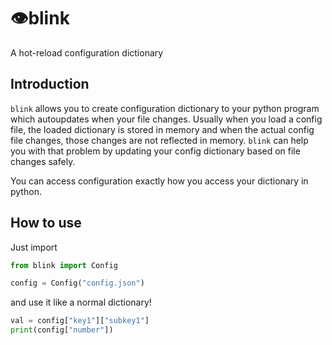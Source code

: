 # :eye:blink

A hot-reload configuration dictionary

## Introduction

`blink` allows you to create configuration dictionary to your python program which autoupdates when your file changes. Usually when you load a config file, the loaded dictionary is stored in memory and when the actual config file changes, those changes are not reflected in memory. `blink` can help you with that problem by updating your config dictionary based on file changes safely.

You can access configuration exactly how you access your dictionary in python.

## How to use

Just import

```python
from blink import Config

config = Config("config.json")
```

and use it like a normal dictionary!

```python
val = config["key1"]["subkey1"]
print(config["number"])
```
